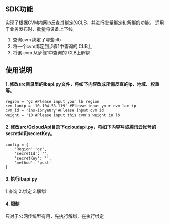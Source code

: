 ## SDK功能

实现了根据CVM内网ip反查其绑定的CLB，并进行批量绑定和解绑的功能。
适用于业务发布时，批量将设备上下线。
1. 查询cvm 绑定了哪些clb  
2. 将一个cvm绑定到步骤1中查询的 CLB上
3. 将该 cvm 从步骤1中查询的 CLB上解绑

## 使用说明

#### 1. 修改src目录里的lbapi.py文件，将如下内容改成所需反查的ip、地域、权重等。
```
region = 'gz'#Please input your lb region
cvm_lanip = '10.104.58.119' #Please input your cvm lan ip
cvm_id = 'ins-ionye8ry'#Please input cvm id
weight = '10'#Please input this cvm's weight in lb
```
#### 2. 修改src/QcloudApi目录下qcloudapi.py，将如下内容写成腾讯云帐号的secretId和secretKey。
```
config = {
    'Region':'gz',
    'secretId': '',
    'secretKey': '',
    'method': 'post'
}
```
#### 3. 执行lbapi.py
1.查询
2.绑定
3.解绑

#### 4. 限制
只对于公网传统型有用，先执行解绑，在执行绑定
